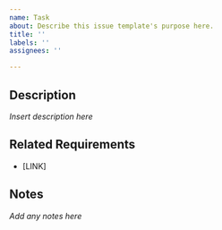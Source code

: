 ```yaml
---
name: Task
about: Describe this issue template's purpose here.
title: ''
labels: ''
assignees: ''

---
```


## Description

*Insert description here*

## Related Requirements
- [LINK]

## Notes

*Add any notes here*
